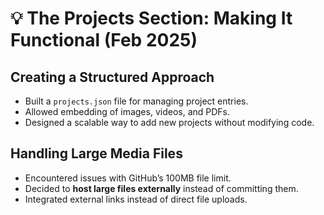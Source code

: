 # 💡 The Projects Section: Making It Functional (Feb 2025)

## **Creating a Structured Approach**
- Built a `projects.json` file for managing project entries.
- Allowed embedding of images, videos, and PDFs.
- Designed a scalable way to add new projects without modifying code.

## **Handling Large Media Files**
- Encountered issues with GitHub’s 100MB file limit.
- Decided to **host large files externally** instead of committing them.
- Integrated external links instead of direct file uploads.